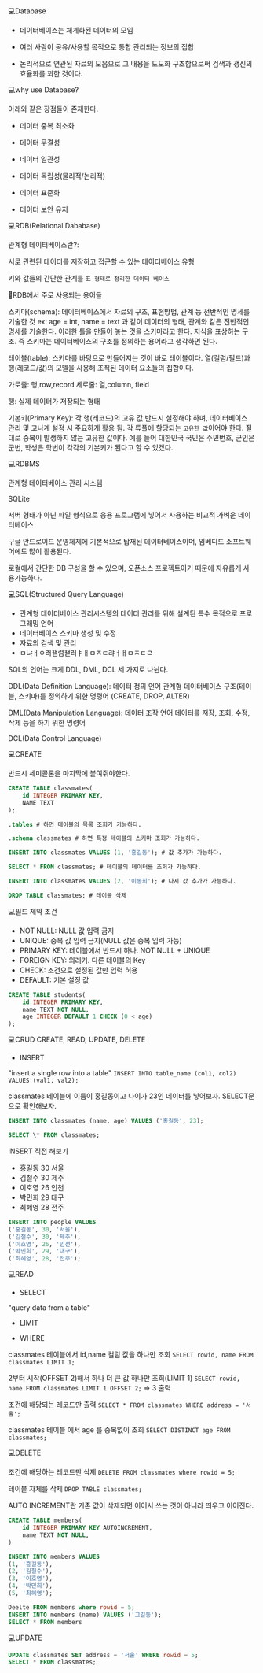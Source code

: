 💻Database

- 데이터베이스는 체계화된 데이터의 모임

- 여러 사람이 공유/사용할 목적으로 통합 관리되는 정보의 집합

- 논리적으로 연관된 자료의 모음으로 그 내용을 도도화 구조함으로써 검색과 갱신의 효율화를 꾀한 것이다.

💻why use Database?

아래와 같은 장점들이 존재한다.

- 데이터 중복 최소화

- 데이터 무결성

- 데이터 일관성

- 데이터 독립성(물리적/논리적)

- 데이터 표준화

- 데이터 보안 유지

💻RDB(Relational Dababase)

관계형 데이터베이스란?:

서로 관련된 데이터를 저장하고 접근할 수 있는 데이터베이스 유형

키와 값들의 간단한 관계를 `표 형태로 정리한 데이터 베이스`

🍯RDB에서 주로 사용되는 용어들

스키마(schema): 데이터베이스에서 자료의 구조, 표현방법, 관계 등 전반적인 명세를 기술한 것
ex: age = int, name = text 과 같이 데이터의 형태, 관계와 같은 전반적인 명세를 기술한다.
이러한 틀을 만들어 놓는 것을 스키마라고 한다. 지식을 표상하는 구조. 즉 스키마는 데이터베이스의 구조를 정의하는 용어라고 생각하면 된다.

테이블(table): 스키마를 바탕으로 만들어지는 것이 바로 테이블이다. 열(컬럼/필드)과 행(레코드/값)의 모델을 사용해 조직된 데이터 요소들의 집합이다.

가로줄: 행,row,record
세로줄: 열,column, field

행: 실제 데이터가 저장되는 형태

기본키(Primary Key): 각 행(레코드)의 고유 값
반드시 설정해야 하며, 데이터베이스 관리 및 고나계 설정 시 주요하게 활용 됨.
각 튜플에 할당되는 `고유한 값`이어야 한다. 절대로 중복이 발생하지 않는 고유한 값이다. 예를 들어 대한민국 국민은 주민번호, 군인은 군번, 학생은 학번이 각각의 기본키가 된다고 할 수 있겠다.

💻RDBMS

관계형 데이터베이스 관리 시스템

SQLite

서버 형태가 아닌 파일 형식으로 응용 프로그램에 넣어서 사용하는 비교적 가벼운 데이터베이스

구글 안드로이드 운영체제에 기본적으로 탑재된 데이터베이스이며, 임베디드 소프트웨어에도 많이 활용된다.

로컬에서 간단한 DB 구성을 할 수 있으며, 오픈소스 프로젝트이기 때문에 자유롭게 사용가능하다.

💻SQL(Structured Query Language)

- 관계형 데이터베이스 관리시스템의 데이터 관리를 위해 설계된 특수 목적으로 프로그래밍 언어
- 데이터베이스 스키마 생성 및 수정
- 자료의 검색 및 관리
- ㅁ냐ㅐㅇ러잳럼잳러ㅑㅐㅁㅈㄷ랴ㅓㅐㅁㅈㄷㄹ

SQL의 언어는 크게 DDL, DML, DCL 세 가지로 나뉜다.

DDL(Data Definition Language): 데이터 정의 언어
관계형 데이터베이스 구조(테이블, 스키마)를 정의하기 위한 명령어 (CREATE, DROP, ALTER)

DML(Data Manipulation Language): 데이터 조작 언어
데이터를 저장, 조회, 수정, 삭제 등을 하기 위한 명령어

DCL(Data Control Language)

💻CREATE

반드시 세미콜론을 마지막에 붙여줘야한다.

```SQL
CREATE TABLE classmates(
    id INTEGER PRIMARY KEY,
    NAME TEXT
);

.tables # 하면 테이블의 목록 조회가 가능하다.

.schema classmates # 하면 특정 테이블의 스키마 조회가 가능하다.

INSERT INTO classmates VALUES (1, '홍길동'); # 값 추가가 가능하다.

SELECT * FROM classmates; # 테이블의 데이터를 조회가 가능하다.

INSERT INTO classmates VALUES (2, '이동희'); # 다시 값 추가가 가능하다.

DROP TABLE classmates; # 테이블 삭제
```

💻필드 제약 조건

- NOT NULL: NULL 값 입력 금지
- UNIQUE: 중복 값 입력 금지(NULL 값은 중복 입력 가능)
- PRIMARY KEY: 테이블에서 반드시 하나. NOT NULL + UNIQUE
- FOREIGN KEY: 외래키. 다른 테이블의 Key
- CHECK: 조건으로 설정된 값만 입력 허용
- DEFAULT: 기본 설정 값

```SQL
CREATE TABLE students(
    id INTEGER PRIMARY KEY,
    name TEXT NOT NULL,
    age INTEGER DEFAULT 1 CHECK (0 < age)
);
```

💻CRUD
CREATE, READ, UPDATE, DELETE

- INSERT

"insert a single row into a table"
`INSERT INTO table_name (col1, col2) VALUES (val1, val2);`

classmates 테이블에 이름이 홍길동이고 나이가 23인 데이터를 넣어보자. SELECT문으로 확인해보자.

```SQL
INSERT INTO classmates (name, age) VALUES ('홍길동', 23);

SELECT \* FROM classmates;
```

INSERT 직접 해보기

- 홍길동 30 서울
- 김철수 30 제주
- 이호영 26 인천
- 박민희 29 대구
- 최혜영 28 전주

```SQL
INSERT INTO people VALUES
('홍길동', 30, '서울'),
('김철수', 30, '제주'),
('이호영', 26, '인천'),
('박민희', 29, '대구'),
('최혜영', 28, '전주');
```

💻READ

- SELECT

"query data from a table"

- LIMIT

- WHERE

classmates 테이블에서 id,name 컬럼 값을 하나만 조회
`SELECT rowid, name FROM classmates LIMIT 1;`

2부터 시작(OFFSET 2)해서 하나 더 큰 값 하나만 조회(LIMIT 1)
`SELECT rowid, name FROM classmates LIMIT 1 OFFSET 2;` => 3 출력

조건에 해당되는 레코드만 출력
`SELECT * FROM classmates WHERE address = '서울';`

classmates 테이블 에서 age 를 중복없이 조회
`SELECT DISTINCT age FROM classmates;`

💻DELETE

조건에 해당하는 레코드만 삭제
`DELETE FROM classmates where rowid = 5;`

테이블 자체를 삭제
`DROP TABLE classmates;`

AUTO INCREMENT란
기존 값이 삭제되면 이어서 쓰는 것이 아니라 띄우고 이어진다.

```SQL
CREATE TABLE members(
    id INTEGER PRIMARY KEY AUTOINCREMENT,
    name TEXT NOT NULL,
)

INSERT INTO members VALUES
(1, '홍길동'),
(2, '김철수'),
(3, '이호영'),
(4, '박민희'),
(5, '최혜영');

Deelte FROM members where rowid = 5;
INSERT INTO members (name) VALUES ('고길동');
SELECT * FROM members
```

💻UPDATE

```SQL
UPDATE classmates SET address = '서울' WHERE rowid = 5;
SELECT * FROM classmates;
```
